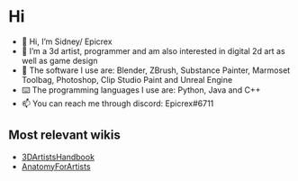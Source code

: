 # Hi
- 👋 Hi, I’m Sidney/ Epicrex
- 💜 I’m a 3d artist, programmer and am also interested in digital 2d art as well as game design
- 🧰 The software I use are: Blender, ZBrush, Substance Painter, Marmoset Toolbag, Photoshop, Clip Studio Paint and Unreal Engine
- ⌨️ The programming languages I use are: Python, Java and C++
- 📫 You can reach me through discord: Epicrex#6711
## Most relevant wikis
- [3DArtistsHandbook](https://github.com/Epicrex/3DArtistsHandbook/wiki)
- [AnatomyForArtists](https://github.com/Epicrex/AnatomyForArtists/wiki)

<!---
Epicrex/Epicrex is a ✨ special ✨ repository because its `README.md` (this file) appears on your GitHub profile.
You can click the Preview link to take a look at your changes.
--->
